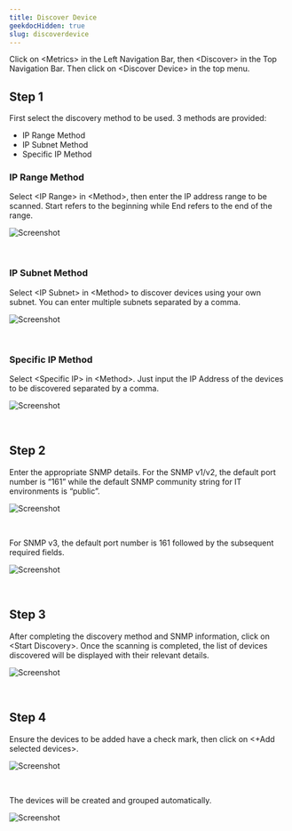 ```yaml
---
title: Discover Device
geekdocHidden: true
slug: discoverdevice
---
```


Click on \<Metrics> in the Left Navigation Bar, then \<Discover> in the Top Navigation Bar. Then click on \<Discover Device> in the top menu.

## Step 1
First select the discovery method to be used. 3 methods are provided:
* IP Range Method
* IP Subnet Method
* Specific IP Method

### IP Range Method
Select \<IP Range> in \<Method>, then enter the IP address range to be scanned. Start refers to the beginning while End refers to the end of the range. 

![Screenshot](/cloud_vista/Overview/images/discoverdevice1.png)

&nbsp;

### IP Subnet Method
Select \<IP Subnet> in \<Method> to discover devices using your own subnet. You can enter multiple subnets separated by a comma.

![Screenshot](/cloud_vista/Overview/images/discoverdevice2.png)

&nbsp;

### Specific IP Method
Select \<Specific IP> in \<Method>. Just input the IP Address of the devices to be discovered separated by a comma. 

![Screenshot](/cloud_vista/Overview/images/discoverdevice3.png)

&nbsp;

## Step 2

Enter the appropriate SNMP details. For the SNMP v1/v2, the default port number is “161” while the default SNMP community string for IT environments is “public”. 

![Screenshot](/cloud_vista/Overview/images/discoverdevice4.png)

&nbsp;

For SNMP v3, the default port number is 161 followed by the subsequent required fields. 

![Screenshot](/cloud_vista/Overview/images/discoverdevice5.png)

&nbsp;

## Step 3

After completing the discovery method and SNMP information, click on \<Start Discovery>. Once the scanning is completed, the list of devices discovered will be displayed with their relevant details.

![Screenshot](/cloud_vista/Overview/images/discoverdevice6.png)

&nbsp;

## Step 4

Ensure the devices to be added have a check mark, then click on <+Add selected devices>. 

![Screenshot](/cloud_vista/Overview/images/discoverdevice6.png)

&nbsp;

The devices will be created and grouped automatically.

![Screenshot](/cloud_vista/Overview/images/discoverdevice7.png)
